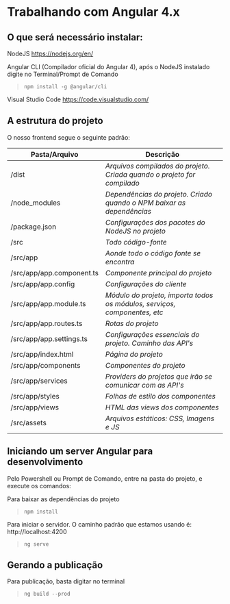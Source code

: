 # Trabalhando com Angular 4.x

## O que será necessário instalar:

NodeJS
https://nodejs.org/en/

Angular CLI (Compilador oficial do Angular 4), após o NodeJS instalado digite no Terminal/Prompt de Comando
> `npm install -g @angular/cli`

Visual Studio Code
https://code.visualstudio.com/


## A estrutura do projeto

O nosso frontend segue o seguinte padrão:

Pasta/Arquivo            | Descrição
------------------------ | ------------------------------------------------------------------------------------
/dist 						       |    _Arquivos compilados do projeto. Criada quando o projeto for compilado_
/node_modules 					 |			_Dependências do projeto. Criado quando o NPM baixar as dependências_
/package.json						 |			_Configurações dos pacotes do NodeJS no projeto_
/src										 |			_Todo código-fonte_
/src/app 								 |			_Aonde todo o código fonte se encontra_
/src/app/app.component.ts| 		_Componente principal do projeto_
/src/app/app.config 		 |			_Configurações do cliente_
/src/app/app.module.ts 	 |			_Módulo do projeto, importa todos os módulos, serviços, componentes, etc_
/src/app/app.routes.ts 	 |			_Rotas do projeto_
/src/app/app.settings.ts |			_Configurações essenciais do projeto. Caminho das API's_
/src/app/index.html			 |		_Página do projeto_
/src/app/components      |     _Componentes do projeto_
/src/app/services        |     _Providers do projetos que irão se comunicar com as API's_
/src/app/styles    			 |			_Folhas de estilo dos componentes_
/src/app/views 					 |			_HTML das views dos componentes_
/src/assets			 				 |			_Arquivos estáticos: CSS, Imagens e JS_


## Iniciando um server Angular para desenvolvimento

Pelo Powershell ou Prompt de Comando, entre na pasta do projeto, e execute os comandos:

Para baixar as dependências do projeto
> `npm install`

Para iniciar o servidor. O caminho padrão que estamos usando é: http://localhost:4200
> `ng serve` 

## Gerando a publicação

Para publicação, basta digitar no terminal 
> `ng build --prod`
